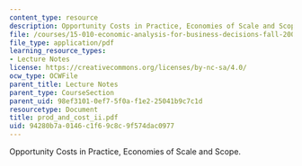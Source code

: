 ```yaml
---
content_type: resource
description: Opportunity Costs in Practice, Economies of Scale and Scope.
file: /courses/15-010-economic-analysis-for-business-decisions-fall-2004/94280b7a0146c1f69c8c9f574dac0977_prod_and_cost_ii.pdf
file_type: application/pdf
learning_resource_types:
- Lecture Notes
license: https://creativecommons.org/licenses/by-nc-sa/4.0/
ocw_type: OCWFile
parent_title: Lecture Notes
parent_type: CourseSection
parent_uid: 98ef3101-0ef7-5f0a-f1e2-25041b9c7c1d
resourcetype: Document
title: prod_and_cost_ii.pdf
uid: 94280b7a-0146-c1f6-9c8c-9f574dac0977
---
```

Opportunity Costs in Practice, Economies of Scale and Scope.
